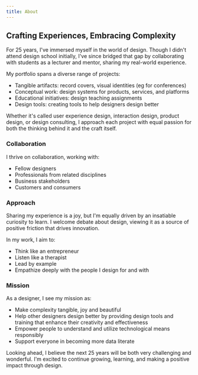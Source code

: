 ```yaml
---
title: About
---
```

<!--![Image of Christophe](./assets/ch.png)-->
<!--![Gradient Circle](./assets/circle.svg)-->

<script>
    function displayRandomSVG(category, containerId) {
        // Define the base path for SVG files
        const basePath = './assets/';
        
        // List of SVG files in each category (you'll need to maintain this list)
        const svgFiles = {
            'home': ['home1.svg', 'home2.svg', 'home3.svg'],
            'about': ['about1.svg', 'about2.svg', 'about3.svg'],
            'links': ['links1.svg', 'links2.svg', 'links3.svg']
            // Add more categories as needed
        };
        
        // Check if the category exists
        if (!svgFiles.hasOwnProperty(category)) {
            console.error(`Category "${category}" not found`);
            return;
        }
        
        // Get the list of SVGs for the specified category
        const categoryFiles = svgFiles[category];
        
        // Select a random SVG from the category
        const randomSVG = categoryFiles[Math.floor(Math.random() * categoryFiles.length)];
        
        // Construct the full path to the SVG file
        const svgPath = basePath + category + '/' + randomSVG;
        
        // Create an img element
        const img = document.createElement('img');
        img.src = svgPath;
        img.alt = 'Random SVG from ' + category;
        
        // Get the container element and append the img
        const container = document.getElementById(containerId);
        if (container) {
            container.innerHTML = ''; // Clear any existing content
            container.appendChild(img);
        } else {
            console.error(`Container with id "${containerId}" not found`);
        }
    }

    // Initial display of random SVGs
    displayRandomSVG('home', 'home-container');
    displayRandomSVG('about', 'about-container');
    displayRandomSVG('links', 'links-container');
</script>

<div id="about-container"></div>

## Crafting Experiences, Embracing Complexity

For 25 years, I've immersed myself in the world of design. Though I didn't attend design school initially, I've since bridged that gap by collaborating with students as a lecturer and mentor, sharing my real-world experience.  
  
My portfolio spans a diverse range of projects:  
  
* Tangible artifacts: record covers, visual identities (eg for conferences)
* Conceptual work: design systems for products, services, and platforms
* Educational initiatives: design teaching assignments
* Design tools: creating tools to help designers design better
  
Whether it's called user experience design, interaction design, product design, or design consulting, I approach each project with equal passion for both the thinking behind it and the craft itself.

### Collaboration

I thrive on collaboration, working with:  
  
* Fellow designers
* Professionals from related disciplines
* Business stakeholders
* Customers and consumers

### Approach

Sharing my experience is a joy, but I'm equally driven by an insatiable curiosity to learn. I welcome debate about design, viewing it as a source of positive friction that drives innovation.  
  
In my work, I aim to:  
  
* Think like an entrepreneur
* Listen like a therapist
* Lead by example
* Empathize deeply with the people I design for and with

### Mission

As a designer, I see my mission as:  
  
* Make complexity tangible, joy and beautiful
* Help other designers design better by providing design tools and training that enhance their creativity and effectiveness
* Empower people to understand and utilize technological means responsibly
* Support everyone in becoming more data literate

Looking ahead, I believe the next 25 years will be both very challenging and wonderful. I'm excited to continue growing, learning, and making a positive impact through design.